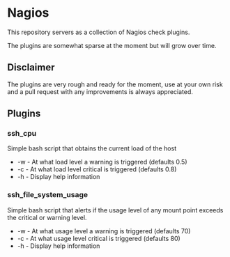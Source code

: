 # Nagios

This repository servers as a collection of Nagios check plugins.

The plugins are somewhat sparse at the moment but will grow over time.

## Disclaimer

The plugins are very rough and ready for the moment, use at your own risk
and a pull request with any improvements is always appreciated.

## Plugins

### ssh_cpu

Simple bash script that obtains the current load of the host

* -w - At what load level a warning is triggered (defaults 0.5)
* -c - At what load level critical is triggered (defaults 0.8)
* -h - Display help information

### ssh_file_system_usage

Simple bash script that alerts if the usage level of any mount
point exceeds the critical or warning level.

* -w - At what usage level a warning is triggered (defaults 70)
* -c - At what usage level critical is triggered (defaults 80)
* -h - Display help information